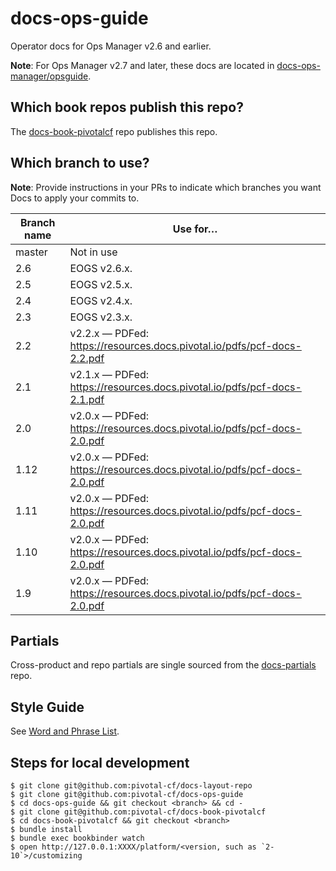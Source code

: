 docs-ops-guide
==========

Operator docs for Ops Manager v2.6 and earlier.

**Note**: For Ops Manager v2.7 and later, these docs are located in [docs-ops-manager/opsguide](https://github.com/pivotal-cf/docs-ops-manager/tree/master/opsguide).

## Which book repos publish this repo?

The [docs-book-pivotalcf](https://github.com/pivotal-cf/docs-partials) repo publishes this repo. 

## Which branch to use?

**Note**: Provide instructions in your PRs to indicate which branches you want Docs to apply your commits to.

| Branch name | Use for… |
|-------------| -------|
| master      | Not in use |
| 2.6         | EOGS v2.6.x. |
| 2.5         | EOGS v2.5.x. |
| 2.4         | EOGS v2.4.x. |
| 2.3         | EOGS v2.3.x.|
| 2.2         | v2.2.x — PDFed: https://resources.docs.pivotal.io/pdfs/pcf-docs-2.2.pdf |
| 2.1         | v2.1.x — PDFed: https://resources.docs.pivotal.io/pdfs/pcf-docs-2.1.pdf |
| 2.0         | v2.0.x — PDFed: https://resources.docs.pivotal.io/pdfs/pcf-docs-2.0.pdf |
| 1.12        | v2.0.x — PDFed: https://resources.docs.pivotal.io/pdfs/pcf-docs-2.0.pdf |
| 1.11         | v2.0.x — PDFed: https://resources.docs.pivotal.io/pdfs/pcf-docs-2.0.pdf |
| 1.10         | v2.0.x — PDFed: https://resources.docs.pivotal.io/pdfs/pcf-docs-2.0.pdf |
| 1.9         | v2.0.x — PDFed: https://resources.docs.pivotal.io/pdfs/pcf-docs-2.0.pdf |

## Partials

Cross-product and repo partials are single sourced from the [docs-partials](https://github.com/pivotal-cf/docs-partials) repo.

## Style Guide

See [Word and Phrase List](https://docs.google.com/spreadsheets/d/1hkadtxR1hY57kK7h5HN4ITHLJleZixCDH_RJPUpNq_A/edit#gid=0).

## Steps for local development
```
$ git clone git@github.com:pivotal-cf/docs-layout-repo
$ git clone git@github.com:pivotal-cf/docs-ops-guide
$ cd docs-ops-guide && git checkout <branch> && cd -
$ git clone git@github.com:pivotal-cf/docs-book-pivotalcf
$ cd docs-book-pivotalcf && git checkout <branch>
$ bundle install
$ bundle exec bookbinder watch
$ open http://127.0.0.1:XXXX/platform/<version, such as `2-10`>/customizing
```
